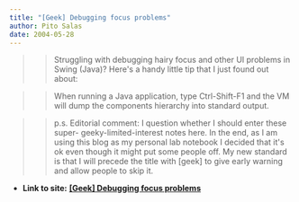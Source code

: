 ```yaml
---
title: "[Geek] Debugging focus problems"
author: Pito Salas
date: 2004-05-28
---
```



>>

>> Struggling with debugging hairy focus and other UI problems in Swing
(Java)? Here's a handy little tip that I just found out about:

>>

>> When running a Java application, type Ctrl-Shift-F1 and the VM will dump
the components hierarchy into standard output.

>>

>> p.s. Editorial comment: I question whether I should enter these super-
geeky-limited-interest notes here. In the end, as I am using this blog as my
personal lab notebook I decided that it's ok even though it might put some
people off. My new standard is that I will precede the title with [geek] to
give early warning and allow people to skip it.


* **Link to site:** **[[Geek] Debugging focus problems](None)**
